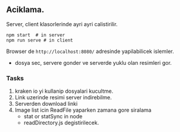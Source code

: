 ## Aciklama.

Server, client klasorlerinde ayri ayri calistirilir.

```
npm start  # in server
npm run serve # in client
```

Browser de `http://localhost:8080/` adresinde yapilabilicek islemler.

-   dosya sec, servere gonder ve serverde yuklu olan resimleri gor.

### Tasks

1. kraken io yi kullanip dosyalari kucultme.
1. Link uzerinde resimi server indirebilme.
1. Serverden download linki
1. Image list icin ReadFile yaparken zamana gore siralama
    - stat or statSync in node
    - readDirectory.js degistirilecek.
